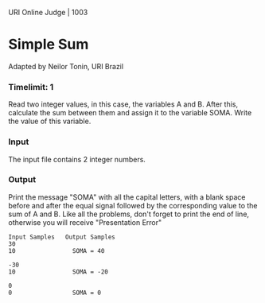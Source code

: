 URI Online Judge | 1003
# Simple Sum
Adapted by Neilor Tonin, URI  Brazil

### Timelimit: 1

Read two integer values, in this case, the variables A and B. After this, calculate the sum between them and assign it to the variable SOMA. Write the value of this variable.

### Input
The input file contains 2 integer numbers.

### Output
Print the message "SOMA" with all the capital letters, with a blank space before and after the equal signal followed by the corresponding value to the sum of A and B. Like all the problems, don't forget to print the end of line, otherwise you will receive "Presentation Error"
```
Input Samples	Output Samples
30
10                SOMA = 40

-30
10                SOMA = -20

0
0                 SOMA = 0
```